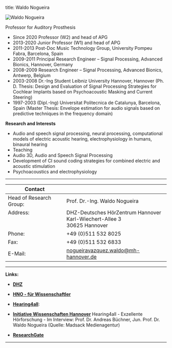 title: Waldo Nogueira



![Waldo Nogueira](Nogueira.jpg)


Professor for Auditory Prosthesis 	

* Since 2020 Professor (W2) and head of APG
* 2013-2020 Junior Professor (W1) and head of APG
* 2011-2013 Post-Doc Music Technology Group, University Pompeu Fabra, Barcelona, Spain
* 2009-2011 Principal Research Engineer – Signal Processing, Advanced Bionics, Hannover, Germany
* 2008-2009 Research Engineer – Signal Processing, Advanced Bionics, Antwerp, Belgium
* 2003-2008 Dr.-Ing Student Leibniz University Hannover, Hannover
  (Ph. D. Thesis: Design and Evaluation of Signal Processing Strategies for Cochlear Implants 
  based on Psychoacoustic Masking and Current Steering)
* 1997-2003 (Dipl.-Ing) Universitat Politecnica de Catalunya, Barcelona, Spain
  (Master Thesis: Envelope estimation for audio signals based on predictive techniques in the frequency domain)


**Research and Interests**

* Audio and speech signal processing, neural processing, computational models of electric acoustic hearing,
electrophysiology in humans, binaural hearing
* Teaching
* Audio 3D, Audio and Speech Signal Processing
* Development of CI sound coding strategies for combined electric and acoustic stimulation
* Psychoacoustics and electrophysiology

---

| Contact                 |                            |
| ------------------------|--------------------------- |
| Head of Research Group:<br>          | Prof. Dr.-Ing. Waldo Nogueira |
| Address: <br><br><br>   | DHZ-Deutsches HörZentrum Hannover<br> Karl-Wiechert-Allee 3 <br> 30625 Hannover |
| Phone:                  | +49 (0)511 532 8025 |
| Fax:                    | +49 (0)511 532 6833 |
| E-Mail:                 |<nogueiravazquez.waldo@mh-hannover.de>|

---
    



**Links:**

* **[DHZ](https://www.dhz.clinic/)**

* **[HNO - für Wissenschaftler](https://www.mhh.de/hno/fuer-wissenschaftler)**

* **[Hearing4all](https://hearing4all.eu/EN/index.php)**:	

* **[Initiative Wissenschaften Hannover](https://wissen.hannover.de/Einrichtungen/Medizinische-%C2%ADHochschule-%C2%ADHannover/H%C3%B6ren-f%C3%BCr-alle-Hearing4all)**
Hearing4all - Exzellente Hörforschung - Im Interview: Prof. Dr. Andreas Büchner, Jun. Prof. Dr. Waldo Nogueira (Quelle: Madsack Medienagentur) 

* **[ResearchGate](https://www.researchgate.net/lab/Waldo-Nogueira-Lab)**


***


